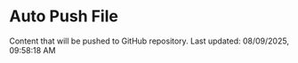 # Auto Push File

Content that will be pushed to GitHub repository.
Last updated: 08/09/2025, 09:58:18 AM